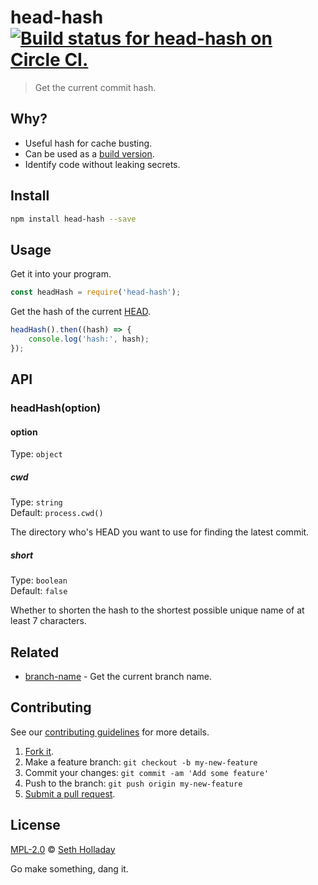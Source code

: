 # head-hash [![Build status for head-hash on Circle CI.](https://img.shields.io/circleci/project/sholladay/head-hash/master.svg "Circle Build Status")](https://circleci.com/gh/sholladay/head-hash "Head Hash Builds")

> Get the current commit hash.

## Why?

 - Useful hash for cache busting.
 - Can be used as a [build version](https://github.com/sholladay/build-version).
 - Identify code without leaking secrets.

## Install

```sh
npm install head-hash --save
```

## Usage

Get it into your program.

```js
const headHash = require('head-hash');
```

Get the hash of the current [HEAD](http://stackoverflow.com/a/2529982 "The git HEAD is the current commit.").

```js
headHash().then((hash) => {
    console.log('hash:', hash);
});
```

## API

### headHash(option)

#### option

Type: `object`

##### cwd

Type: `string`<br>
Default: `process.cwd()`

The directory who's HEAD you want to use for finding the latest commit.

##### short

Type: `boolean`<br>
Default: `false`

Whether to shorten the hash to the shortest possible unique name of at least 7 characters.

## Related

 - [branch-name](https://github.com/sholladay/branch-name) - Get the current branch name.

## Contributing

See our [contributing guidelines](https://github.com/sholladay/head-hash/blob/master/CONTRIBUTING.md "The guidelines for participating in this project.") for more details.

1. [Fork it](https://github.com/sholladay/head-hash/fork).
2. Make a feature branch: `git checkout -b my-new-feature`
3. Commit your changes: `git commit -am 'Add some feature'`
4. Push to the branch: `git push origin my-new-feature`
5. [Submit a pull request](https://github.com/sholladay/head-hash/compare "Submit code to this project for review.").

## License

[MPL-2.0](https://github.com/sholladay/head-hash/blob/master/LICENSE "The license for head-hash.") © [Seth Holladay](http://seth-holladay.com "Author of head-hash.")

Go make something, dang it.
